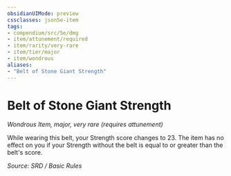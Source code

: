 ```yaml
---
obsidianUIMode: preview
cssclasses: json5e-item
tags:
- compendium/src/5e/dmg
- item/attunement/required
- item/rarity/very-rare
- item/tier/major
- item/wondrous
aliases: 
- "Belt of Stone Giant Strength"
---
```

# Belt of Stone Giant Strength
*Wondrous Item, major, very rare (requires attunement)*  


While wearing this belt, your Strength score changes to 23. The item has no effect on you if your Strength without the belt is equal to or greater than the belt's score.

*Source: SRD / Basic Rules*